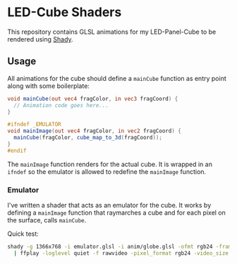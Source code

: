 LED-Cube Shaders
================

This repository contains GLSL animations for my LED-Panel-Cube to be rendered
using [Shady](https://github.com/polyfloyd/shady).

## Usage
All animations for the cube should define a `mainCube` function as entry point
along with some boilerplate:
```glsl
void mainCube(out vec4 fragColor, in vec3 fragCoord) {
  // Animation code goes here...
}

#ifndef _EMULATOR
void mainImage(out vec4 fragColor, in vec2 fragCoord) {
  mainCube(fragColor, cube_map_to_3d(fragCoord));
}
#endif
```
The `mainImage` function renders for the actual cube. It is wrapped in an
`ifndef` so the emulator is allowed to redefine the `mainImage` function.

### Emulator
I've written a shader that acts as an emulator for the cube. It works by
defining a `mainImage` function that raymarches a cube and for each pixel on
the surface, calls `mainCube`.

Quick test:
```sh
shady -g 1366x768 -i emulator.glsl -i anim/globe.glsl -ofmt rgb24 -framerate 20 \
  | ffplay -loglevel quiet -f rawvideo -pixel_format rgb24 -video_size 1366x768 -framerate 20 -i -
```
